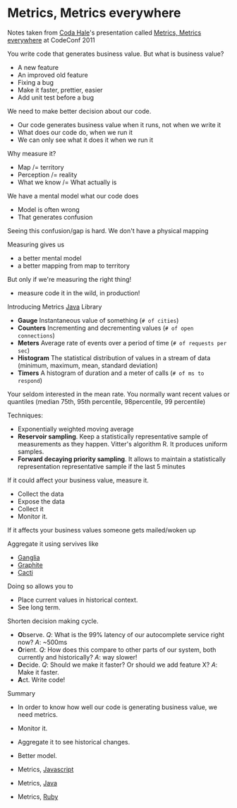 # Metrics, Metrics everywhere #

Notes taken from [Coda Hale](http://codahale.com/)'s presentation called [Metrics, Metrics everywhere](http://www.youtube.com/watch?v=czes-oa0yik) at CodeConf 2011

You write code that generates business value. But what is business value?

- A new feature
- An improved old feature
- Fixing a bug
- Make it faster, prettier, easier
- Add unit test before a bug

We need to make better decision about our code.

- Our code generates business value when it runs, not when we write it
- What does our code do, when we run it
- We can only see what it does it when we run it

Why measure it?

- Map /= territory
- Perception /= reality
- What we know /= What actually is

We have a mental model what our code does

- Model is often wrong
- That generates confusion

Seeing this confusion/gap is hard. We don't have a physical mapping

Measuring gives us

- a better mental model
- a better mapping from map to territory

But only if we're measuring the right thing!

- measure code it in the wild, in production!

Introducing Metrics [Java](https://github.com/codahale/metrics) Library

- **Gauge** Instantaneous value of something (`# of cities`)
- **Counters** Incrementing and decrementing values  (`# of open connections`)
- **Meters** Average rate of events over a period of time (`# of requests per sec`)
- **Histogram** The statistical distribution of values in a stream of data (minimum, maximum, mean, standard deviation)
- **Timers** A histogram of duration and a meter of calls (`# of ms to respond`)

Your seldom interested in the mean rate. You normally want recent values or quantiles (median 75th, 95th percentile, 98percentile, 99 percentile)

Techniques:

- Exponentially weighted moving average
- **Reservoir sampling**. Keep a statistically representative sample of measurements as they happen. Vitter's algorithm R. It produces uniform samples.
- **Forward decaying priority sampling**. It allows to maintain a statistically representation representative sample if the last 5 minutes

If it could affect your business value, measure it.

- Collect the data
- Expose the data
- Collect it
- Monitor it.

If it affects your business values someone gets mailed/woken up

Aggregate it using servives like
- [Ganglia](http://ganglia.sourceforge.net/)
- [Graphite](http://graphite.wikidot.com/)
- [Cacti](http://www.cacti.net/)

Doing so allows you to

- Place current values in historical context.
- See long term.

Shorten decision making cycle.

- **O**bserve. *Q*: What is the 99% latency of our autocomplete service right now? *A*: ~500ms
- **O**rient. *Q*: How does this compare to other parts of our system, both currently and historically? *A*: way slower!
- **D**ecide. *Q*: Should we make it faster? Or should we add feature X? *A*: Make it faster.
- **A**ct. Write code!

Summary
- In order to know how well our code is generating business value, we need metrics.
- Monitor it.
- Aggregate it to see historical changes.
- Better model.

- Metrics, [Javascript](https://github.com/mikejihbe/metrics)
- Metrics, [Java](https://github.com/codahale/metrics)
- Metrics, [Ruby](https://github.com/johnewart/ruby-metrics)

